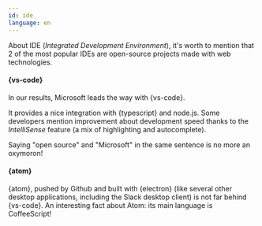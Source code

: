 ```yaml
---
id: ide  
language: en
---
```


About IDE (_Integrated Development Environment_), it's worth to mention that 2 of the most popular IDEs are open-source projects made with web technologies.

#### {vs-code}

In our results, Microsoft leads the way with {vs-code}.

It provides a nice integration with {typescript} and node.js.
Some developers mention improvement about development speed thanks to the _IntelliSense_ feature (a mix of highlighting and autocomplete).

Saying "open source" and "Microsoft" in the same sentence is no more an oxymoron!

#### {atom}

{atom}, pushed by Github and built with {electron} (like several other desktop applications, including the Slack desktop client) is not far behind {vs-code}. An interesting fact about Atom: its main language is CoffeeScript!

